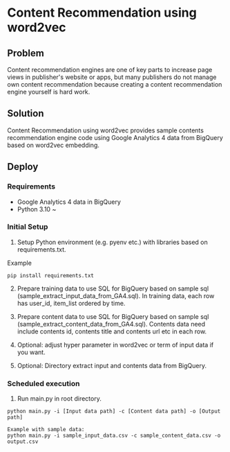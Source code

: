 # Content Recommendation using word2vec

## Problem
Content recommendation engines are one of key parts to increase page views in
publisher's website or apps, but many publishers do not manage own content
recommendation because creating a content recommendation engine yourself is
hard work.

## Solution
Content Recommendation using word2vec provides sample contents recommendation
engine code using Google Analytics 4 data from BigQuery based on word2vec
embedding.

## Deploy
### Requirements
- Google Analytics 4 data in BigQuery
- Python 3.10 ~

### Initial Setup
1. Setup Python environment (e.g. pyenv etc.) with libraries based on requirements.txt.

Example
```
pip install requirements.txt
```

2. Prepare training data to use SQL for BigQuery based on sample sql
 (sample_extract_input_data_from_GA4.sql). In training data, each row has
user_id, item_list ordered by time.

3. Prepare content data to use SQL for BigQuery based on sample sql
 (sample_extract_content_data_from_GA4.sql). Contents data need include
 contents id, contents title and contents url etc in each row.

4. Optional: adjust hyper parameter in word2vec or term of input data if you
want.

5. Optional: Directory extract input and contents data from BigQuery.

### Scheduled execution
1. Run main.py in root directory.
```
python main.py -i [Input data path] -c [Content data path] -o [Output path]

Example with sample data:
python main.py -i sample_input_data.csv -c sample_content_data.csv -o output.csv
```

